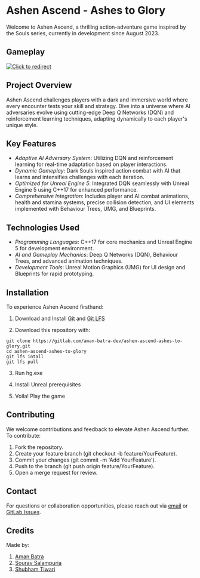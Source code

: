 # Ashen Ascend - Ashes to Glory


Welcome to Ashen Ascend, a thrilling action-adventure game inspired by the Souls series, currently in development since August 2023.

## Gameplay

[![Click to redirect](https://img.youtube.com/vi/enYJhhBgAaI/0.jpg)](https://www.youtube.com/watch?v=enYJhhBgAaI)

## Project Overview

Ashen Ascend challenges players with a dark and immersive world where every encounter tests your skill and strategy. Dive into a universe where AI adversaries evolve using cutting-edge Deep Q Networks (DQN) and reinforcement learning techniques, adapting dynamically to each player's unique style.

## Key Features

- *Adaptive AI Adversary System*: Utilizing DQN and reinforcement learning for real-time adaptation based on player interactions.
- *Dynamic Gameplay*: Dark Souls inspired action combat with AI that learns and intensifies challenges with each iteration.
- *Optimized for Unreal Engine 5*: Integrated DQN seamlessly with Unreal Engine 5 using C++17 for enhanced performance.
- *Comprehensive Integration*: Includes player and AI combat animations, health and stamina systems, precise collision detection, and UI elements implemented with Behaviour Trees, UMG, and Blueprints.

## Technologies Used

- *Programming Languages*: C++17 for core mechanics and Unreal Engine 5 for development environment.
- *AI and Gameplay Mechanics*: Deep Q Networks (DQN), Behaviour Trees, and advanced animation techniques.
- *Development Tools*: Unreal Motion Graphics (UMG) for UI design and Blueprints for rapid prototyping.

## Installation

To experience Ashen Ascend firsthand:

1. Download and Install [Git](https://git-scm.com/) and [Git LFS](https://git-lfs.com/)

2. Download this repository with:
```
git clone https://gitlab.com/aman-batra-dev/ashen-ascend-ashes-to-glory.git
cd ashen-ascend-ashes-to-glory
git lfs intall
git lfs pull
```

3. Run hg.exe

4. Install Unreal prerequisites

5. Voila! Play the game

## Contributing

We welcome contributions and feedback to elevate Ashen Ascend further. To contribute:

1. Fork the repository.
2. Create your feature branch (git checkout -b feature/YourFeature).
3. Commit your changes (git commit -m 'Add YourFeature').
4. Push to the branch (git push origin feature/YourFeature).
5. Open a merge request for review.

## Contact

For questions or collaboration opportunities, please reach out via [email](mailto:shubhamtiwaridevlog@gmail.com) or [GitLab Issues](https://github.com/shubh518/Ashen-Ascend/issues).

## Credits
Made by: 
1. [Aman Batra](https://gitlab.com/aman-batra-dev)
2. [Sourav Salampuria](https://github.com/Sour16o4)
3. [Shubham Tiwari](https://github.com/shubh518)
